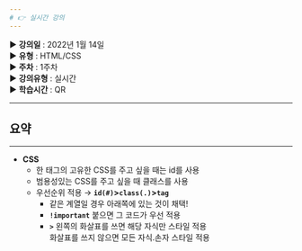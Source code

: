 ```yaml
---
# 👉 실시간 강의
---
```


▶ **강의일** : 2022년 1월 14일  
▶ **유형** : HTML/CSS  
▶ **주차** : 1주차  
▶ **강의유형** : 실시간  
▶ **학습시간** : QR    

---
## 요약
---

- **CSS**
    - 한 태그의 고유한 CSS를 주고 싶을 때는 id를 사용
    - 범용성있는 CSS를 주고 싶을 때 클래스를 사용
    - 우선순위 적용 → **`id(#)`>`class(.)`>`tag`**
        - 같은 계열일 경우 아래쪽에 있는 것이 채택!
        - **`!important`** 붙으면 그 코드가 우선 적용
        - **`>`** 왼쪽의 화살표를 쓰면 해당 자식만 스타일 적용  
          화살표를 쓰지 않으면  모든 자식.손자 스타일 적용